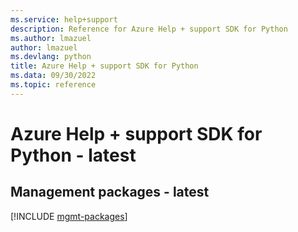 ```yaml
---
ms.service: help+support
description: Reference for Azure Help + support SDK for Python
ms.author: lmazuel
author: lmazuel
ms.devlang: python
title: Azure Help + support SDK for Python
ms.data: 09/30/2022
ms.topic: reference
---
```

# Azure Help + support SDK for Python - latest

## Management packages - latest
[!INCLUDE [mgmt-packages](help-+-support-mgmt-index.md)]